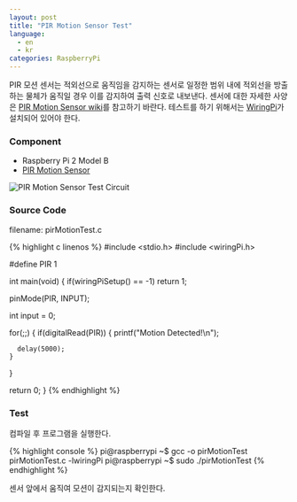 ```yaml
---
layout: post
title: "PIR Motion Sensor Test"
language:
  - en
  - kr
categories: RaspberryPi
---
```

PIR 모션 센서는 적외선으로 움직임을 감지하는 센서로 일정한 범위 내에 적외선을 방출하는 물체가 움직일 경우 이를 감지하여 출력 신호로 내보낸다. 센서에 대한 자세한 사양은 [PIR Motion Sensor wiki](https://www.dfrobot.com/wiki/index.php/PIR_Motion_Sensor_V1.0_SKU:SEN0171)를 참고하기 바란다. 테스트를 하기 위해서는 [WiringPi]({{site.url}}/raspberrypi/2016/05/20/wiringPi-installation-kr.html)가 설치되어 있어야 한다.

### Component

* Raspberry Pi 2 Model B
* [PIR Motion Sensor](https://www.dfrobot.com/wiki/index.php/PIR_Motion_Sensor_V1.0_SKU:SEN0171)
 
![PIR Motion Sensor Test Circuit]({{site.url}}/images/rpi_pir_motion_test.png)

### Source Code

filename: pirMotionTest.c

{% highlight c linenos %}
#include <stdio.h>
#include <wiringPi.h>

#define PIR 1

int main(void)
{
  if(wiringPiSetup() == -1)
    return 1;

  pinMode(PIR, INPUT);

  int input = 0;

  for(;;)
  {
    if(digitalRead(PIR))
    {
      printf("Motion Detected!\n");

      delay(5000);
    }
  }

  return 0;
}
{% endhighlight %}

### Test

컴파일 후 프로그램을 실행한다.

{% highlight console %}
pi@raspberrypi ~$ gcc -o pirMotionTest pirMotionTest.c -lwiringPi
pi@raspberrypi ~$ sudo ./pirMotionTest
{% endhighlight %}

센서 앞에서 움직여 모션이 감지되는지 확인한다.
